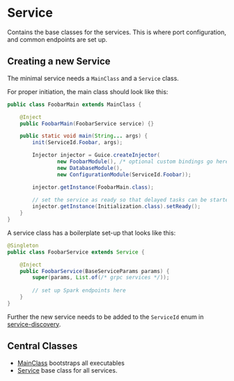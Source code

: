 # Service

Contains the base classes for the services. This is where port configuration,
and common endpoints are set up. 

## Creating a new Service

The minimal service needs a `MainClass` and a `Service` class. 

For proper initiation, the main class should look like this:

```java
public class FoobarMain extends MainClass {

    @Inject
    public FoobarMain(FoobarService service) {}

    public static void main(String... args) {
        init(ServiceId.Foobar, args);

        Injector injector = Guice.createInjector(
                new FoobarModule(), /* optional custom bindings go here */
                new DatabaseModule(),
                new ConfigurationModule(ServiceId.Foobar));

        injector.getInstance(FoobarMain.class);
        
        // set the service as ready so that delayed tasks can be started
        injector.getInstance(Initialization.class).setReady();
    }
}
```

A service class has a boilerplate set-up that looks like this:

```java
@Singleton
public class FoobarService extends Service {

    @Inject
    public FoobarService(BaseServiceParams params) {
        super(params, List.of(/* grpc services */));
        
        // set up Spark endpoints here
    }
}
```

Further the new service needs to be added to the `ServiceId` enum in [service-discovery](../service-discovery).

## Central Classes

* [MainClass](src/main/java/nu/marginalia/service/MainClass.java) bootstraps all executables
* [Service](src/main/java/nu/marginalia/service/server/Service.java) base class for all services.
